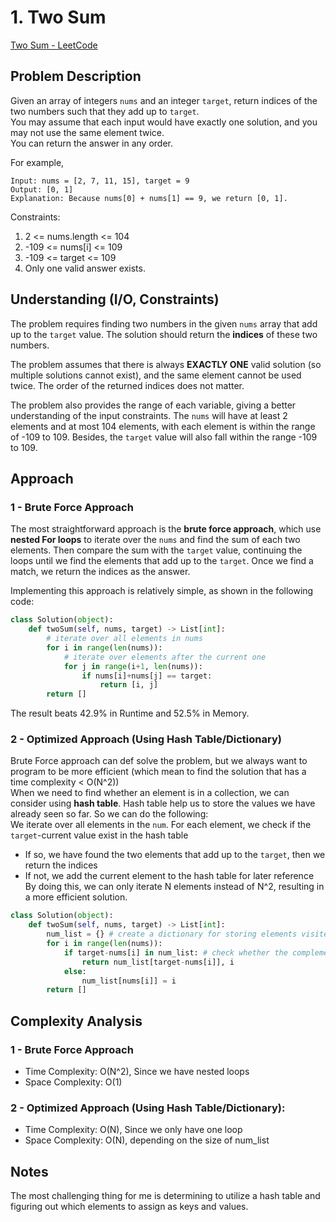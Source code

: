 # 1. Two Sum
[Two Sum - LeetCode](https://leetcode.com/problems/two-sum/description/)

## Problem Description
Given an array of integers `nums` and an integer `target`, return indices of the two numbers such that they add up to `target`. <br>
You may assume that each input would have exactly one solution, and you may not use the same element twice. <br>
You can return the answer in any order.

For example, <br>
```
Input: nums = [2, 7, 11, 15], target = 9
Output: [0, 1]
Explanation: Because nums[0] + nums[1] == 9, we return [0, 1].
```

Constraints:
1. 2 <= nums.length <= 104
2. -109 <= nums[i] <= 109
3. -109 <= target <= 109
4. Only one valid answer exists.

 
## Understanding (I/O, Constraints)
The problem requires finding two numbers in the given `nums` array that add up to the `target` value. The solution should return the **indices** of these two numbers.

The problem assumes that there is always **EXACTLY ONE** valid solution (so multiple solutions cannot exist), and the same element cannot be used twice. The order of the returned indices does not matter.

The problem also provides the range of each variable, giving a better understanding of the input constraints. The `nums` will have at least 2 elements and at most 104 elements, with each element is within the range of -109 to 109. Besides, the `target` value will also fall within the range -109 to 109.

## Approach
### 1 - Brute Force Approach
The most straightforward approach is the **brute force approach**, which use **nested For loops** to iterate over the `nums` and find the sum of each two elements. Then compare the sum with the `target` value, continuing the loops until we find the elements that add up to the `target`. Once we find a match, we return the indices as the answer.

Implementing this approach is relatively simple, as shown in the following code:
```python
class Solution(object):
    def twoSum(self, nums, target) -> List[int]:
        # iterate over all elements in nums
        for i in range(len(nums)):
            # iterate over elements after the current one
            for j in range(i+1, len(nums)): 
                if nums[i]+nums[j] == target:
                    return [i, j]
        return []
```
The result beats 42.9% in Runtime and 52.5% in Memory.

### 2 - Optimized Approach (Using Hash Table/Dictionary)
Brute Force approach can def solve the problem, but we always want to program to be more efficient (which mean to find the solution that has a time complexity < O(N^2)) <br>
When we need to find whether an element is in a collection, we can consider using **hash table**. Hash table help us to store the values we have already seen so far. So we can do the following:<br>
We iterate over all elements in the `num`. For each element, we check if the `target`-current value exist in the hash table
- If so, we have found the two elements that add up to the `target`, then we return the indices
- If not, we add the current element to the hash table for later reference
By doing this, we can only iterate N elements instead of N^2, resulting in a more efficient solution.

```python
class Solution(object):
    def twoSum(self, nums, target) -> List[int]:
        num_list = {} # create a dictionary for storing elements visited
        for i in range(len(nums)):
            if target-nums[i] in num_list: # check whether the complement exist
                return num_list[target-nums[i]], i
            else:
                num_list[nums[i]] = i
        return []
```

## Complexity Analysis
### 1 - Brute Force Approach
- Time Complexity: O(N^2), Since we have nested loops
- Space Complexity: O(1)

### 2 - Optimized Approach (Using Hash Table/Dictionary):
- Time Complexity: O(N), Since we only have one loop
- Space Complexity: O(N), depending on the size of num_list

## Notes
The most challenging thing for me is determining to utilize a hash table and figuring out which elements to assign as keys and values.
